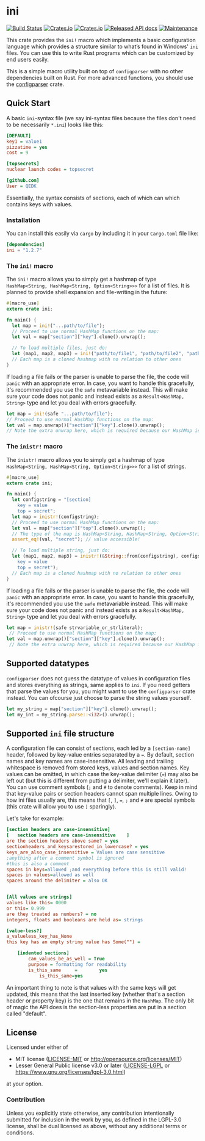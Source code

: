 # ini
[![Build Status](https://travis-ci.com/QEDK/ini-rs.svg?branch=master)](https://travis-ci.com/QEDK/ini-rs) [![Crates.io](https://img.shields.io/crates/l/ini?color=black)](LICENSE-MIT) [![Crates.io](https://img.shields.io/crates/v/ini?color=black)](https://crates.io/crates/ini) [![Released API docs](https://docs.rs/ini/badge.svg)](https://docs.rs/ini) [![Maintenance](https://img.shields.io/maintenance/yes/2020)](https://github.com/QEDK/ini-rs)

This crate provides the `ini!` macro which implements a basic configuration language which provides a structure similar to what’s found in Windows' `ini` files. You can use this to write Rust programs which can be customized by end users easily.

This is a simple macro utility built on top of `configparser` with no other dependencies built on Rust. For more advanced functions, you should use the [configparser](https://crates.io/crates/configparser) crate.

## Quick Start

A basic `ini`-syntax file (we say ini-syntax files because the files don't need to be necessarily `*.ini`) looks like this:
```INI
[DEFAULT]
key1 = value1
pizzatime = yes
cost = 9

[topsecrets]
nuclear launch codes = topsecret

[github.com]
User = QEDK
```
Essentially, the syntax consists of sections, each of which can which contains keys with values.

### Installation
You can install this easily via `cargo` by including it in your `Cargo.toml` file like:
```TOML
[dependencies]
ini = "1.2.7"
```

### The `ini!` macro
The `ini!` macro allows you to simply get a hashmap of type `HashMap<String, HashMap<String, Option<String>>>` for a list of files.
It is planned to provide shell expansion and file-writing in the future:
```rust
#[macro_use]
extern crate ini;

fn main() {
  let map = ini!("...path/to/file");
  // Proceed to use normal HashMap functions on the map:
  let val = map["section"]["key"].clone().unwrap();

  // To load multiple files, just do:
  let (map1, map2, map3) = ini!("path/to/file1", "path/to/file2", "path/to/file3");
  // Each map is a cloned hashmap with no relation to other ones
}
```
If loading a file fails or the parser is unable to parse the file, the code will `panic` with an appropriate error. In case, you want to handle this
gracefully, it's recommended you use the `safe` metavariable instead. This will make sure your code does not panic and instead exists as a
`Result<HashMap, String>` type and let you deal with errors gracefully.
```rust
let map = ini!(safe "...path/to/file");
// Proceed to use normal HashMap functions on the map:
let val = map.unwrap()["section"]["key"].clone().unwrap();
// Note the extra unwrap here, which is required because our HashMap is inside a Result type.
```

### The `inistr!` macro
The `inistr!` macro allows you to simply get a hashmap of type `HashMap<String, HashMap<String, Option<String>>>` for a list of strings.
```rust
#[macro_use]
extern crate ini;

fn main() {
  let configstring = "[section]
    key = value
    top = secret";
  let map = inistr!(configstring);
  // Proceed to use normal HashMap functions on the map:
  let val = map["section"]["top"].clone().unwrap();
  // The type of the map is HashMap<String, HashMap<String, Option<String>>>
  assert_eq!(val, "secret"); // value accessible!

  // To load multiple string, just do:
  let (map1, map2, map3) = inistr!(&String::from(configstring), configstring,  "[section]
    key = value
    top = secret");
  // Each map is a cloned hashmap with no relation to other ones
}
```
If loading a file fails or the parser is unable to parse the file, the code will `panic` with an appropriate error. In case, you want to handle this
gracefully, it's recommended you use the `safe` metavariable instead. This will make sure your code does not panic and instead exists as a
`Result<HashMap, String>` type and let you deal with errors gracefully.
```rust
let map = inistr!(safe strvariable_or_strliteral);
 // Proceed to use normal HashMap functions on the map:
let val = map.unwrap()["section"]["key"].clone().unwrap();
 // Note the extra unwrap here, which is required because our HashMap is inside a Result type.
```

## Supported datatypes
`configparser` does not guess the datatype of values in configuration files and stores everything as strings, same applies to `ini`. If you need getters that parse the values for you, you might want to use the `configparser` crate instead. You can ofcourse just choose to parse the string values yourself.
```rust
let my_string = map["section"]["key"].clone().unwrap();
let my_int = my_string.parse::<i32>().unwrap();
```

## Supported `ini` file structure
A configuration file can consist of sections, each led by a `[section-name]` header, followed by key-value entries separated by a `=`. By default, section names and key names are case-insensitive. All leading and trailing whitespace is removed from stored keys, values and section names.
Key values can be omitted, in which case the key-value delimiter (`=`) may also be left out (but this is different from putting a delimiter, we'll
explain it later). You can use comment symbols (`;` and `#` to denote comments). Keep in mind that key-value pairs or section headers cannot span multiple lines.
Owing to how ini files usually are, this means that `[`, `]`, `=`, `;` and `#` are special symbols (this crate will allow you to use `]` sparingly).

Let's take for example:
```INI
[section headers are case-insensitive]
[   section headers are case-insensitive    ]
are the section headers above same? = yes
sectionheaders_and_keysarestored_in_lowercase? = yes
keys_are_also_case_insensitive = Values are case sensitive
;anything after a comment symbol is ignored
#this is also a comment
spaces in keys=allowed ;and everything before this is still valid!
spaces in values=allowed as well
spaces around the delimiter = also OK


[All values are strings]
values like this= 0000
or this= 0.999
are they treated as numbers? = no
integers, floats and booleans are held as= strings

[value-less?]
a_valueless_key_has_None
this key has an empty string value has Some("") =

    [indented sections]
        can_values_be_as_well = True
        purpose = formatting for readability
        is_this_same     =        yes
            is_this_same=yes
```
An important thing to note is that values with the same keys will get updated, this means that the last inserted key (whether that's a section header
or property key) is the one that remains in the `HashMap`.
The only bit of magic the API does is the section-less properties are put in a section called "default".

## License

Licensed under either of

* MIT license ([LICENSE-MIT](LICENSE-MIT) or http://opensource.org/licenses/MIT)
* Lesser General Public license v3.0 or later ([LICENSE-LGPL](LICENSE-LGPL) or https://www.gnu.org/licenses/lgpl-3.0.html)

at your option.

### Contribution

Unless you explicitly state otherwise, any contribution intentionally submitted
for inclusion in the work by you, as defined in the LGPL-3.0 license, shall be dual licensed as above, without any
additional terms or conditions.
